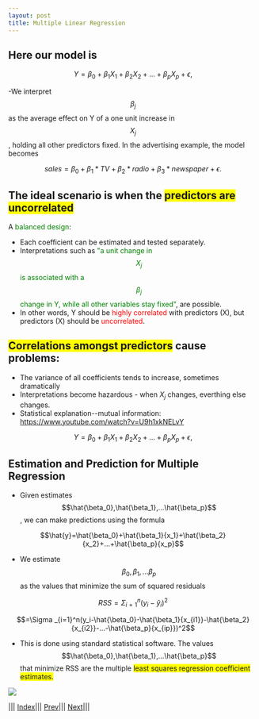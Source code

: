 ```yaml
---
layout: post
title: Multiple Linear Regression
---
```


## Here our model is

$$Y=\beta_0+\beta_1X_{1}+\beta_2X_{2}+...+\beta_pX_{p}+ \epsilon,$$

-We interpret $$\beta_j$$ as the average effect on Y of a one unit increase in $$X_j$$, holding all other predictors fixed. In the advertising example, the model becomes

$$sales=\beta_0+\beta_1*TV+\beta_2*radio+\beta_3*newspaper+\epsilon.$$
 
## The ideal scenario is when the <span style="background-color: #FFFF00">predictors are uncorrelated</span>
A <font color=green>balanced design</font>:
- Each coefficient can be estimated and tested separately.
- Interpretations such as <font color=green>"a unit change in $$X_j$$ is associated with a $$\beta_j$$ change in Y, while all other variables stay fixed"</font>, are possible.
- In other words, Y should be <font color=red>highly correlated</font> with predictors (X), but predictors (X) should be <font color=red>uncorrelated</font>.

## <span style="background-color: #FFFF00">Correlations amongst predictors</span> cause problems:
- The variance of all coefficients tends to increase, sometimes dramatically
- Interpretations become hazardous - when $X_j$ changes, everthing else changes.
- Statistical explanation--mutual information: <https://www.youtube.com/watch?v=U9h1xkNELvY>

$$Y=\beta_0+\beta_1X_{1}+\beta_2X_{2}+...+\beta_pX_{p}+ \epsilon,$$

## Estimation and Prediction for Multiple Regression
- Given estimates $$\hat{\beta_0},\hat{\beta_1},...\hat{\beta_p}$$, we can make predictions using the formula

$$\hat{y}=\hat{\beta_0}+\hat{\beta_1}{x_1}+\hat{\beta_2}{x_2}+...+\hat{\beta_p}{x_p}$$

- We estimate $${\beta_0},{\beta_1},...{\beta_p}$$ as the values that minimize the sum of squared residuals

$$RSS =  \Sigma _{i=1}^n(y_i-\hat{y}_i)^2$$

$$=\Sigma _{i=1}^n(y_i-\hat{\beta_0}-\hat{\beta_1}{x_{i1}}-\hat{\beta_2}{x_{i2}}-...-\hat{\beta_p}{x_{ip}})^2$$

- This is done using standard statistical software. The values $$\hat{\beta_0},\hat{\beta_1},...\hat{\beta_p}$$ that minimize RSS are the multiple <span style="background-color: #FFFF00">least squares regression coefficient estimates.</span>


![](mlr.png)

||| [Index](../../)||| [Prev](../lin-reg2/)||| [Next](../lin-reg3/)|||
